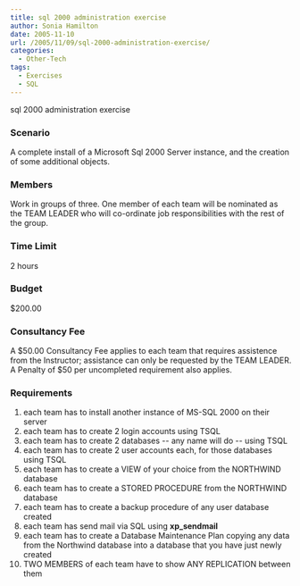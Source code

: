 ```yaml
---
title: sql 2000 administration exercise
author: Sonia Hamilton
date: 2005-11-10
url: /2005/11/09/sql-2000-administration-exercise/
categories:
  - Other-Tech
tags:
  - Exercises
  - SQL
---
```

sql 2000 administration exercise
<!--more-->
### Scenario

A complete install of a Microsoft Sql 2000 Server instance, and the creation of some additional objects.

### Members

Work in groups of three. One member of each team will be nominated as the TEAM LEADER who will co-ordinate job responsibilities with the rest of the group.<!--more-->

### Time Limit

2 hours

### Budget

$200.00

### Consultancy Fee

A $50.00 Consultancy Fee applies to each team that requires assistence from the Instructor; assistance can only be requested by the TEAM LEADER. A Penalty of $50 per uncompleted requirement also applies.

### Requirements

  1. each team has to install another instance of MS-SQL 2000 on their server
  2. each team has to create 2 login accounts using TSQL
  3. each team has to create 2 databases -- any name will do -- using TSQL
  4. each team has to create 2 user accounts each, for those databases using TSQL
  5. each team has to create a VIEW of your choice from the NORTHWIND database
  6. each team has to create a STORED PROCEDURE from the NORTHWIND database
  7. each team has to create a backup procedure of any user database created
  8. each team has send mail via SQL using **xp_sendmail**
  9. each team has to create a Database Maintenance Plan copying any data from the Northwind database into a database that you have just newly created
 10. TWO MEMBERS of each team have to show ANY REPLICATION between them

